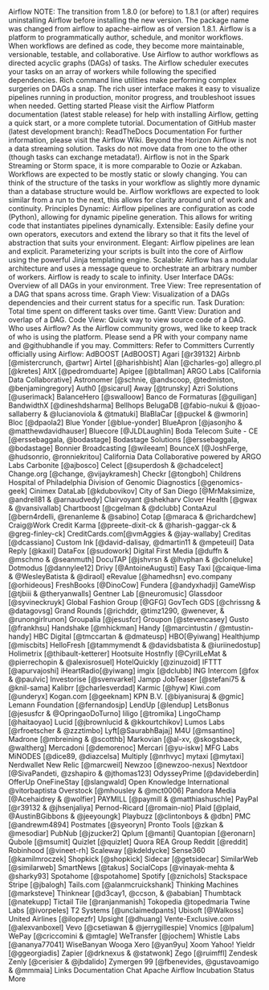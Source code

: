 Airflow NOTE: The transition from 1.8.0 (or before) to 1.8.1 (or after) requires uninstalling Airflow before installing the new version. The package name was changed from airflow to apache-airflow as of version 1.8.1. Airflow is a platform to programmatically author, schedule, and monitor workflows. When workflows are defined as code, they become more maintainable, versionable, testable, and collaborative. Use Airflow to author workflows as directed acyclic graphs (DAGs) of tasks. The Airflow scheduler executes your tasks on an array of workers while following the specified dependencies. Rich command line utilities make performing complex surgeries on DAGs a snap. The rich user interface makes it easy to visualize pipelines running in production, monitor progress, and troubleshoot issues when needed. Getting started Please visit the Airflow Platform documentation (latest stable release) for help with installing Airflow, getting a quick start, or a more complete tutorial. Documentation of GitHub master (latest development branch): ReadTheDocs Documentation For further information, please visit the Airflow Wiki. Beyond the Horizon Airflow is not a data streaming solution. Tasks do not move data from one to the other (though tasks can exchange metadata!). Airflow is not in the Spark Streaming or Storm space, it is more comparable to Oozie or Azkaban. Workflows are expected to be mostly static or slowly changing. You can think of the structure of the tasks in your workflow as slightly more dynamic than a database structure would be. Airflow workflows are expected to look similar from a run to the next, this allows for clarity around unit of work and continuity. Principles Dynamic: Airflow pipelines are configuration as code (Python), allowing for dynamic pipeline generation. This allows for writing code that instantiates pipelines dynamically. Extensible: Easily define your own operators, executors and extend the library so that it fits the level of abstraction that suits your environment. Elegant: Airflow pipelines are lean and explicit. Parameterizing your scripts is built into the core of Airflow using the powerful Jinja templating engine. Scalable: Airflow has a modular architecture and uses a message queue to orchestrate an arbitrary number of workers. Airflow is ready to scale to infinity. User Interface DAGs: Overview of all DAGs in your environment. Tree View: Tree representation of a DAG that spans across time. Graph View: Visualization of a DAGs dependencies and their current status for a specific run. Task Duration: Total time spent on different tasks over time. Gantt View: Duration and overlap of a DAG. Code View: Quick way to view source code of a DAG. Who uses Airflow? As the Airflow community grows, wed like to keep track of who is using the platform. Please send a PR with your company name and @githubhandle if you may. Committers: Refer to Committers Currently officially using Airflow: AdBOOST [AdBOOST] Agari [@r39132] Airbnb [@mistercrunch, @artwr] Airtel [@harishbisht] Alan [@charles-go] allegro.pl [@kretes] AltX [@pedromduarte] Apigee [@btallman] ARGO Labs [California Data Collaborative] Astronomer [@schnie, @andscoop, @tedmiston, @benjamingregory] Auth0 [@sicarul] Away [@trunsky] Azri Solutions [@userimack] BalanceHero [@swalloow] Banco de Formaturas [@guiligan] BandwidthX [@dineshdsharma] Bellhops BelugaDB [@fabio-nukui & @joao-sallaberry & @lucianoviola & @tmatuki] BlaBlaCar [@puckel & @wmorin] Bloc [@dpaola2] Blue Yonder [@blue-yonder] BlueApron [@jasonjho & @matthewdavidhauser] Bluecore [@JLDLaughlin] Boda Telecom Suite - CE [@erssebaggala, @bodastage] Bodastage Solutions [@erssebaggala, @bodastage] Bonnier Broadcasting [@wileeam] BounceX [@JoshFerge, @hudsonrio, @ronniekritou] California Data Collaborative powered by ARGO Labs Carbonite [@ajbosco] Celect [@superdosh & @chadcelect] Change.org [@change, @vijaykramesh] Checkr [@tongboh] Childrens Hospital of Philadelphia Division of Genomic Diagnostics [@genomics-geek] Cinimex DataLab [@kdubovikov] City of San Diego [@MrMaksimize, @andrell81 & @arnaudvedy] Clairvoyant @shekharv Clover Health [@gwax & @vansivallab] Chartboost [@cgelman & @dclubb] ContaAzul [@bern4rdelli, @renanleme & @sabino] Cotap [@maraca & @richardchew] Craig@Work Credit Karma [@preete-dixit-ck & @harish-gaggar-ck & @greg-finley-ck] CreditCards.com[@vmAggies & @jay-wallaby] Creditas [@dcassiano] Custom Ink [@david-dalisay, @dmartin11 & @mpeteuil] Data Reply [@kaxil] DataFox [@sudowork] Digital First Media [@duffn & @mschmo & @seanmuth] DocuTAP [@jshvrsn & @lhvphan & @cloneluke] Dotmodus [@dannylee12] Drivy [@AntoineAugusti] Easy Taxi [@caique-lima & @WesleyBatista & @diraol] eRevalue [@hamedhsn] evo.company [@orhideous] FreshBooks [@DinoCow] Fundera [@andyxhadji] GameWisp [@tjbiii & @theryanwalls] Gentner Lab [@neuromusic] Glassdoor [@syvineckruyk] Global Fashion Group [@GFG] GovTech GDS [@chrissng & @datagovsg] Grand Rounds [@richddr, @timz1290, @wenever, & @runongirlrunon] Groupalia [@jesusfcr] Groupon [@stevencasey] Gusto [@frankhsu] Handshake [@mhickman] Handy [@marcintustin / @mtustin-handy] HBC Digital [@tmccartan & @dmateusp] HBO[@yiwang] Healthjump [@miscbits] HelloFresh [@tammymendt & @davidsbatista & @iuriinedostup] Holimetrix [@thibault-ketterer] Hootsuite Hostnfly [@CyrilLeMat & @pierrechopin & @alexisrosuel] HotelQuickly [@zinuzoid] IFTTT [@apurvajoshi] iHeartRadio[@yiwang] imgix [@dclubb] ING Intercom [@fox & @paulvic] Investorise [@svenvarkel] Jampp JobTeaser [@stefani75 & @knil-sama] Kalibrr [@charlesverdad] Karmic [@hyw] Kiwi.com [@underyx] Kogan.com [@geeknam] KPN B.V. [@biyanisuraj & @gmic] Lemann Foundation [@fernandosjp] LendUp [@lendup] LetsBonus [@jesusfcr & @OpringaoDoTurno] liligo [@tromika] LingoChamp [@haitaoyao] Lucid [@jbrownlucid & @kkourtchikov] Lumos Labs [@rfroetscher & @zzztimbo] Lyft[@SaurabhBajaj] M4U [@msantino] Madrone [@mbreining & @scotthb] Markovian [@al-xv, @skogsbaeck, @waltherg] Mercadoni [@demorenoc] Mercari [@yu-iskw] MFG Labs MiNODES [@dice89, @diazcelsa] Multiply [@nrhvyc] mytaxi [@mytaxi] Nerdwallet New Relic [@marcweil] Newzoo [@newzoo-nexus] Nextdoor [@SivaPandeti, @zshapiro & @jthomas123] OdysseyPrime [@davideberdin] OfferUp OneFineStay [@slangwald] Open Knowledge International @vitorbaptista Overstock [@mhousley & @mct0006] Pandora Media [@Acehaidrey & @wolfier] PAYMILL [@paymill & @matthiashuschle] PayPal [@r39132 & @jhsenjaliya] Pernod-Ricard [@romain-nio] Plaid [@plaid, @AustinBGibbons & @jeeyoungk] Playbuzz [@clintonboys & @dbn] PMC [@andrewm4894] Postmates [@syeoryn] Pronto Tools [@zkan & @mesodiar] PubNub [@jzucker2] Qplum [@manti] Quantopian [@eronarn] Qubole [@msumit] Quizlet [@quizlet] Quora REA Group Reddit [@reddit] Robinhood [@vineet-rh] Scaleway [@kdeldycke] Sense360 [@kamilmroczek] Shopkick [@shopkick] Sidecar [@getsidecar] SimilarWeb [@similarweb] SmartNews [@takus] SocialCops [@vinayak-mehta & @sharky93] Spotahome [@spotahome] Spotify [@znichols] Stackspace Stripe [@jbalogh] Tails.com [@alanmcruickshank] Thinking Machines [@marksteve] Thinknear [@d3cay1, @ccson, & @ababian] Thumbtack [@natekupp] Tictail Tile [@ranjanmanish] Tokopedia @topedmaria Twine Labs [@ivorpeles] T2 Systems [@unclaimedpants] Ubisoft [@Walkoss] United Airlines [@ilopezfr] Upsight [@dhuang] Vente-Exclusive.com [@alexvanboxel] Vevo [@csetiawan & @jerrygillespie] Vnomics [@lpalum] WePay [@criccomini & @mtagle] WeTransfer [@jochem] Whistle Labs [@ananya77041] WiseBanyan Wooga Xero [@yan9yu] Xoom Yahoo! Yieldr [@ggeorgiadis] Zapier [@drknexus & @statwonk] Zego [@ruimffl] Zendesk Zenly [@cerisier & @jbdalido] Zymergen 99 [@fbenevides, @gustavoamigo & @mmmaia] Links Documentation Chat Apache Airflow Incubation Status More